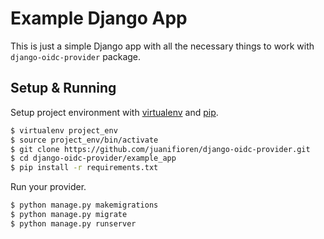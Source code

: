 # Example Django App

This is just a simple Django app with all the necessary things to work with `django-oidc-provider` package.

## Setup & Running

Setup project environment with [virtualenv](https://virtualenv.pypa.io) and [pip](https://pip.pypa.io).

```bash
$ virtualenv project_env
$ source project_env/bin/activate
$ git clone https://github.com/juanifioren/django-oidc-provider.git
$ cd django-oidc-provider/example_app
$ pip install -r requirements.txt
```

Run your provider.

```bash
$ python manage.py makemigrations
$ python manage.py migrate
$ python manage.py runserver
```